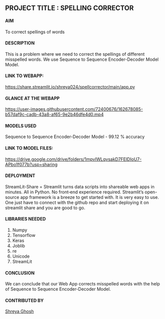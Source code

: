 ## PROJECT TITLE : SPELLING CORRECTOR

#### AIM

To correct spellings of words

#### DESCRIPTION

This is a problem where we need to correct the spellings of different misspelled words. We use Sequence to Sequence Encoder-Decoder Model Model.

#### LINK TO WEBAPP:

https://share.streamlit.io/shreya024/spellcorrector/main/app.py

#### GLANCE AT THE WEBAPP

https://user-images.githubusercontent.com/72400676/162678085-b57daf9c-cadb-43a8-af65-9e2b46dfe4d0.mp4


#### MODELS USED

Sequence to Sequence Encoder-Decoder Model - 99.12 % accuracy

#### LINK TO MODEL FILES:

https://drive.google.com/drive/folders/1mpvIWLqvsakD7FEIDIoU7-APbo1f077b?usp=sharing

#### DEPLOYMENT

StreamLit-Share = Streamlit turns data scripts into shareable web apps in minutes. All in Python. No front‑end experience required. Streamlit’s open-source app framework is a breeze to get started with. It is very easy to use. One just have to connect with the github repo and start deploying it on streamlit share and you are good to go.

#### LIBRARIES NEEDED

1. Numpy
2. Tensorflow
3. Keras
4. Joblib
5. re
6. Unicode
7. StreamLit

#### CONCLUSION

We can conclude that our Web App corrects misspelled words with the help of Sequence to Sequence Encoder-Decoder Model.

#### CONTRIBUTED BY

[Shreya Ghosh](https://github.com/shreya024)
